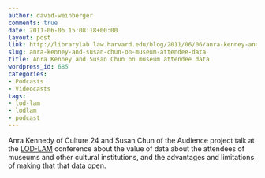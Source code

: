 ```yaml
---
author: david-weinberger
comments: true
date: 2011-06-06 15:08:18+00:00
layout: post
link: http://librarylab.law.harvard.edu/blog/2011/06/06/anra-kenney-and-susan-chun-on-museum-attendee-data/
slug: anra-kenney-and-susan-chun-on-museum-attendee-data
title: Anra Kenney and Susan Chun on museum attendee data
wordpress_id: 685
categories:
- Podcasts
- Videocasts
tags:
- lod-lam
- lodlam
- podcast
---
```


Anra Kennedy of Culture 24 and Susan Chun of the Audience project talk at the [LOD-LAM](http://lod-lam.net) conference about the value of data about the attendees of museums and other cultural institutions, and the advantages and limitations of making that that data open.


